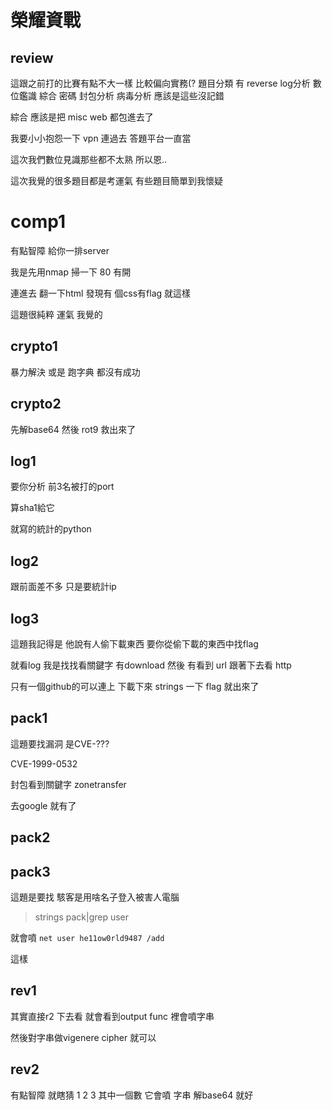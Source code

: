 # 榮耀資戰
## review 
這跟之前打的比賽有點不大一樣
比較偏向實務(?
題目分類 有 reverse log分析 數位鑑識 綜合 密碼 封包分析 病毒分析  應該是這些沒記錯

綜合 應該是把 misc web 都包進去了

我要小小抱怨一下 vpn 連過去 答題平台一直當 

這次我們數位見識那些都不太熟 所以恩..

這次我覺的很多題目都是考運氣 有些題目簡單到我懷疑
# comp1
有點智障 給你一排server 

我是先用nmap 掃一下 80 有開

連進去 翻一下html 發現有 個css有flag 就這樣

這題很純粹 運氣 我覺的
## crypto1
暴力解決 或是 跑字典 都沒有成功
## crypto2
先解base64 然後 rot9 救出來了
## log1
要你分析 前3名被打的port

算sha1給它

就寫的統計的python 
## log2
跟前面差不多 只是要統計ip 
## log3
這題我記得是 他說有人偷下載東西 要你從偷下載的東西中找flag 

就看log 我是找找看關鍵字 有download 然後 有看到 url 跟著下去看 http 

只有一個github的可以連上 下載下來 strings 一下 flag 就出來了
## pack1
這題要找漏洞 是CVE-???

CVE-1999-0532

封包看到關鍵字 zonetransfer

去google 就有了
## pack2

## pack3
這題是要找 駭客是用啥名子登入被害人電腦

> strings pack|grep user

就會噴 `net user he11ow0rld9487 /add`

這樣 
## rev1
其實直接r2 下去看 就會看到output func 裡會噴字串

然後對字串做vigenere cipher 就可以
## rev2
有點智障 就瞎猜 1 2 3 其中一個數 它會噴 字串 解base64 就好
## 